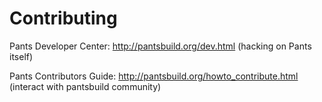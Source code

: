 # Contributing

Pants Developer Center: http://pantsbuild.org/dev.html (hacking on Pants itself)

Pants Contributors Guide: http://pantsbuild.org/howto_contribute.html (interact with pantsbuild community)
